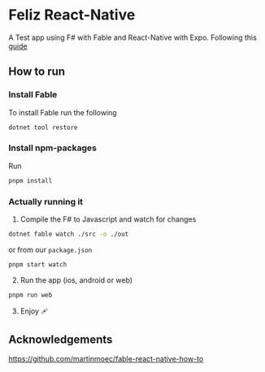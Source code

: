 # Feliz React-Native

A Test app using F# with Fable and React-Native with Expo. Following this [guide](https://docs.expo.dev/tutorial/introduction/)

## How to run

### Install Fable

To install Fable run the following

```bash
dotnet tool restore
```

### Install npm-packages

Run

```bash
pnpm install
```

### Actually running it

1. Compile the F# to Javascript and watch for changes

```bash
dotnet fable watch ./src -o ./out
```
or from our `package.json`
```bash
pnpm start watch
```

2. Run the app (ios, android or web)

```bash
pnpm run web
```

3. Enjoy 🩹

## Acknowledgements

<https://github.com/martinmoec/fable-react-native-how-to>
